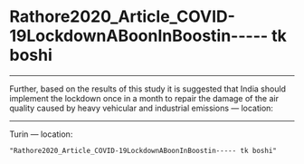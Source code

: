 # Rathore2020_Article_COVID-19LockdownABoonInBoostin----- tk boshi

---
Further, based on the results of this study it is suggested that India should implement the lockdown once in a month to repair the damage of the air quality caused by heavy vehicular and industrial emissions — location: []()

---
Turin — location: []()

```query 2021-10-21 17:00
"Rathore2020_Article_COVID-19LockdownABoonInBoostin----- tk boshi"
```
